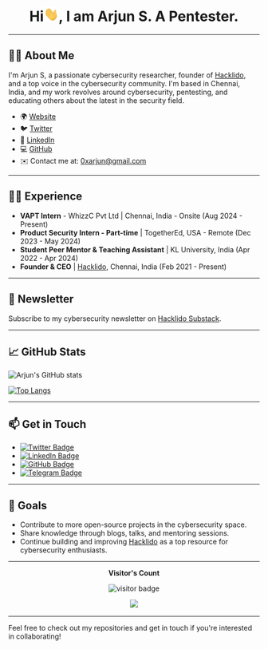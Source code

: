 <h1 align="center">Hi<img src="https://raw.githubusercontent.com/KevinPatel04/KevinPatel04/master/Hi.gif" width="30px">, I am Arjun S. A Pentester.</h1>


---

## 👨‍💻 About Me

I'm Arjun S, a passionate cybersecurity researcher, founder of [Hacklido](https://hacklido.com), and a top voice in the cybersecurity community. I'm based in Chennai, India, and my work revolves around cybersecurity, pentesting, and educating others about the latest in the security field.

- 🌍 [Website](https://arjun.guru)
- 🐦 [Twitter](https://twitter.com/admiralarjun)
- 💼 [LinkedIn](https://linkedin.com/in/admiralarjun/)
- 💻 [GitHub](https://github.com/admiralarjun)
- ✉️ Contact me at: [0xarjun@gmail.com](mailto:0xarjun@gmail.com)

---

## 🧑‍🏫 Experience

- **VAPT Intern** - WhizzC Pvt Ltd | Chennai, India - Onsite (Aug 2024 - Present)
- **Product Security Intern - Part-time** | TogetherEd, USA - Remote (Dec 2023 - May 2024)
- **Student Peer Mentor & Teaching Assistant** | KL University, India (Apr 2022 - Apr 2024)
- **Founder & CEO** | [Hacklido](https://hacklido.com), Chennai, India (Feb 2021 - Present)

---

## 📰 Newsletter

Subscribe to my cybersecurity newsletter on [Hacklido Substack](https://hacklido.substack.com/).

---

## 📈 GitHub Stats

![Arjun's GitHub stats](https://github-readme-stats.vercel.app/api?username=admiralarjun&show_icons=true&theme=radical)

[![Top Langs](https://github-readme-stats.vercel.app/api/top-langs/?username=admiralarjun&layout=compact&theme=radical)](https://github.com/anuraghazra/github-readme-stats)

---

## 📫 Get in Touch

- [![Twitter Badge](https://img.shields.io/badge/-@admiralarjun-1ca0f1?style=flat&logo=twitter&logoColor=white)](https://twitter.com/admiralarjun)
- [![LinkedIn Badge](https://img.shields.io/badge/-admiralarjun-blue?style=flat&logo=Linkedin&logoColor=white)](https://linkedin.com/in/admiralarjun)
- [![GitHub Badge](https://img.shields.io/badge/-admiralarjun-333?style=flat&logo=GitHub&logoColor=white)](https://github.com/admiralarjun)
- [![Telegram Badge](https://img.shields.io/badge/-@admiralarjun-0088cc?style=flat&logo=Telegram&logoColor=white)](https://t.me/admiralarjun)

---

## 🎯 Goals

- Contribute to more open-source projects in the cybersecurity space.
- Share knowledge through blogs, talks, and mentoring sessions.
- Continue building and improving [Hacklido](https://hacklido.com) as a top resource for cybersecurity enthusiasts.

---

<p align="center"><b>Visitor's Count</b></p>
<p align="center"><img src="https://profile-counter.glitch.me/%7Badmiralarjun04%7D/count.svg" alt="visitor badge"/></p>
<p align="center">
  <img src="https://github-profile-trophy.vercel.app/?username=admiralarjun&theme=darkhub">
</p>

---

Feel free to check out my repositories and get in touch if you're interested in collaborating!
